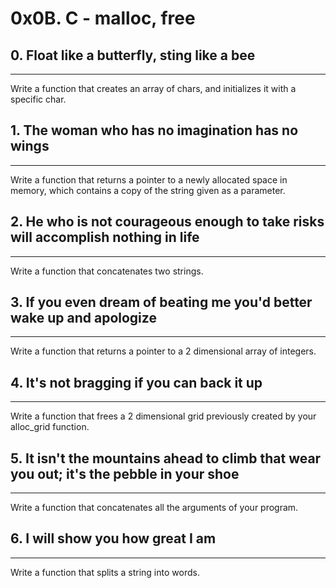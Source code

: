 # 0x0B. C - malloc, free
## 0. Float like a butterfly, sting like a bee
***
Write a function that creates an array of chars, and initializes it with a specific char.

## 1. The woman who has no imagination has no wings
***
Write a function that returns a pointer to a newly allocated space in memory, which contains a copy of the string given as a parameter.

## 2. He who is not courageous enough to take risks will accomplish nothing in life
***
Write a function that concatenates two strings.

## 3. If you even dream of beating me you'd better wake up and apologize
***
Write a function that returns a pointer to a 2 dimensional array of integers.

## 4. It's not bragging if you can back it up
***
Write a function that frees a 2 dimensional grid previously created by your alloc_grid function.

## 5. It isn't the mountains ahead to climb that wear you out; it's the pebble in your shoe
***
Write a function that concatenates all the arguments of your program.

## 6. I will show you how great I am
***
Write a function that splits a string into words.

